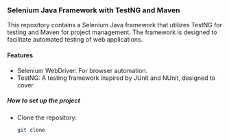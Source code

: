 ### Selenium Java Framework with TestNG and Maven 

This repository contains a Selenium Java framework that utilizes TestNG for testing and Maven for project management. The framework is designed to facilitate automated testing of web applications.

#### Features

- Selenium WebDriver: For browser automation.
- TestNG: A testing framework inspired by JUnit and NUnit, designed to cover

##### How to set up the project
- Clone the repository:
  ```bash
  git clone